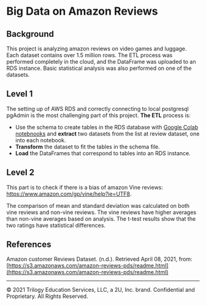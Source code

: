 # Big Data on Amazon Reviews

## Background

This project is analyzing amazon reviews on video games and luggage. Each dataset contains over 1.5 million rows. The ETL process was performed completely in the cloud, and the DataFrame was uploaded to an RDS instance. Basic statistical analysis was also performed on one of the datasets.

## Level 1
The setting up of AWS RDS and correctly connecting to local postgresql pgAdmin is the most challenging part of this project. **The ETL** process is:
* Use the schema to create tables in the RDS database with [Google Colab notebnooks](https://colab.research.google.com/notebooks/) and **extract** two datasets from the list at review dataset, one into each notebook.
* **Transform** the dataset to fit the tables in the schema file.
* **Load** the DataFrames that correspond to tables into an RDS instance.


## Level 2

This part is to check if there is a bias of amazon Vine reviews: https://www.amazon.com/gp/vine/help?ie=UTF8.

The comparison of mean and standard deviation was calculated on both vine reviews and non-vine reviews. The vine reviews have higher averages than non-vine averages based on analysis. The t-test results show that the two ratings have statistical differences.


## References

Amazon customer Reviews Dataset. (n.d.). Retrieved April 08, 2021, from: [https://s3.amazonaws.com/amazon-reviews-pds/readme.html](https://s3.amazonaws.com/amazon-reviews-pds/readme.html)

- - -

© 2021 Trilogy Education Services, LLC, a 2U, Inc. brand. Confidential and Proprietary. All Rights Reserved.
